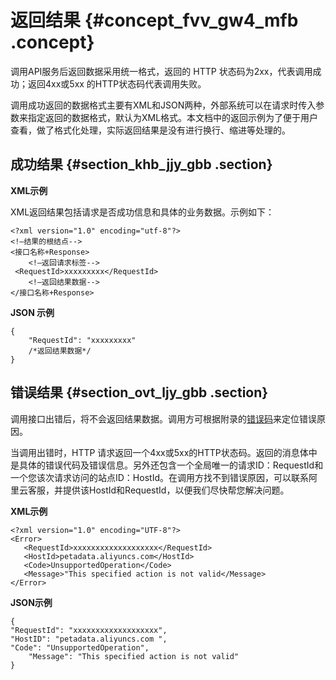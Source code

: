 # 返回结果 {#concept_fvv_gw4_mfb .concept}

调用API服务后返回数据采用统一格式，返回的 HTTP 状态码为2xx，代表调用成功；返回4xx或5xx 的HTTP状态码代表调用失败。

调用成功返回的数据格式主要有XML和JSON两种，外部系统可以在请求时传入参数来指定返回的数据格式，默认为XML格式。本文档中的返回示例为了便于用户查看，做了格式化处理，实际返回结果是没有进行换行、缩进等处理的。

## 成功结果 {#section_khb_jjy_gbb .section}

**XML示例**

XML返回结果包括请求是否成功信息和具体的业务数据。示例如下：

```
<?xml version="1.0" encoding="utf-8"?>  
<!—结果的根结点--> 
<接口名称+Response> 
    <!—返回请求标签--> 
 <RequestId>xxxxxxxxx</RequestId> 
    <!—返回结果数据--> 
</接口名称+Response>
```

**JSON 示例**

```screen
{ 
    "RequestId": "xxxxxxxxx"
    /*返回结果数据*/
}
```

## 错误结果 {#section_ovt_ljy_gbb .section}

调用接口出错后，将不会返回结果数据。调用方可根据附录的[错误码](https://help.aliyun.com/document_detail/87238.html#concept_mm2_y5p_r2b)来定位错误原因。

当调用出错时，HTTP 请求返回一个4xx或5xx的HTTP状态码。返回的消息体中是具体的错误代码及错误信息。另外还包含一个全局唯一的请求ID：RequestId和一个您该次请求访问的站点ID：HostId。在调用方找不到错误原因，可以联系阿里云客服，并提供该HostId和RequestId，以便我们尽快帮您解决问题。

**XML示例**

```
<?xml version="1.0" encoding="UTF-8"?> 
<Error> 
   <RequestId>xxxxxxxxxxxxxxxxxxx</RequestId> 
   <HostId>petadata.aliyuncs.com</HostId> 
   <Code>UnsupportedOperation</Code> 
   <Message>"This specified action is not valid</Message> 
</Error> 
```

**JSON示例**

```screen
{ 
"RequestId": "xxxxxxxxxxxxxxxxxxx", 
"HostID": "petadata.aliyuncs.com ", 
"Code": "UnsupportedOperation", 
    "Message": "This specified action is not valid"
} 

```


